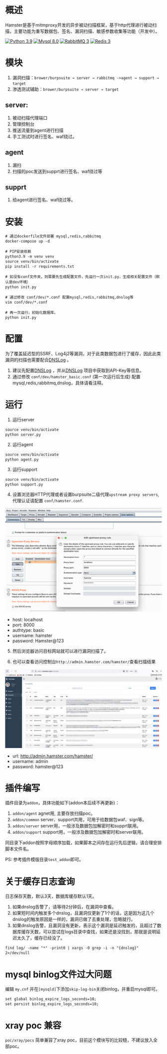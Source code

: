 # 概述

Hamster是基于mitmproxy开发的异步被动扫描框架，基于http代理进行被动扫描，主要功能为重写数据包、签名、漏洞扫描、敏感参数收集等功能（开发中）。

[![Python 3.9](https://img.shields.io/badge/python-3.9-yellow.svg)](https://www.python.org/)
[![Mysql 8.0](https://img.shields.io/badge/mysql-8.0-yellow.svg)](https://www.mysql.com/)
[![RabbitMQ 3](https://img.shields.io/badge/rabbitmq->=3-blue.svg)](https://www.rabbitmq.com/)
[![Redis 3](https://img.shields.io/badge/redis->=3-blue.svg)](https://redis.io/)

# 模块

1. 漏洞扫描：`brower/burpsuite → server → rabbitmq ->agent → support → target `
2. 渗透测试辅助：`brower/burpsuite → server → target`

## server: 
1. 被动扫描代理端口
2. 管理控制台
3. 推送流量到agent进行扫描
4. 手工测试时进行签名、waf绕过。

## agent
1. 漏扫
2. 扫描的poc发送到supprt进行签名、waf绕过等

## supprt
1. 给agent进行签名、waf绕过等。

# 安装

```
# 通过dockerfile文件部署 mysql,redis,rabbitmq 
docker-compose up -d

# PIP安装依赖
python3.9 -m venv venv
source venv/bin/activate
pip install -r requirements.txt

# 如没有conf文件夹，则需要先生成配置文件，先运行一次init.py，生成相关配置文件（默认是dev环境）
python init.py

# 通过修改 conf/dev/*.conf 配置mysql,redis,rabbitmq,dnslog等
vim conf/dev/*.conf 

# 再一次运行，初始化数据库。
python init.py
```

# 配置

为了覆盖延迟型的SSRF、Log4j2等漏洞，对于此类数据包进行了缓存，因此此类漏洞的扫描也需要配合[DNSLog](https://github.com/orleven/Celestion) 。

1. 建议先配置[DNSLog](https://github.com/orleven/Celestion) ，并从[DNSLog](https://github.com/orleven/Celestion) 项目中获取到API-Key等信息。
2. 通过修改 `conf/dev/hamster_basic.conf` (第一次运行后生成) 配置mysql,redis,rabbitmq,dnslog，具体请看注释。 

# 运行

1. 运行server

```
source venv/bin/activate
python server.py
```

2. 运行agent

```
source venv/bin/activate
python agent.py
```

3. 运行support

```
source venv/bin/activate
python support.py
```

4. 设置浏览器HTTP代理或者设置burpsuite二级代理`upstream proxy servers`, 代理认证请配置 `conf/hamster.conf`.

![burpsuite_proxy](show/burpsuite_proxy.png)

* host: localhost
* port: 8000
* authtype: basic
* username: hamster
* password: Hamster@123 

5. 然后浏览器访问目标网站就可以进行漏洞扫描了。

6. 也可以查看访问控制台`http://admin.hamster.com/hamster/`查看扫描结果

![web](show/web.png)

* url: http://admin.hamster.com/hamster/
* username: admin
* password: hamster@123 

# 插件编写

插件目录为`addon`，具体功能如下(addon本后续不再更新)：

1. `addon/agent` agnet用, 主要存放扫描poc。
2. `addon/common` server、support共用，可用于给数据包waf、sign等。
3. `addon/server` server用，一般涉及数据包加解密时和supprt联用。
4. `addon/support` support用，一般涉及数据包加解密时和server联用。

同目录下addon按照字母顺序加载，如果脚本之间存在运行先后逻辑，请合理安排脚本文件名。

PS: 参考插件模版目录`test_addon`即可。

# 关于缓存日志查询

日志保存天数，默认3天，数据库缓存默认1天。
1. 如果dnslog告警了，请等待2分钟后，在漏洞中查看。
2. 如果短时间内触发多个dnslog，且漏洞仅更新了1个的话，这是因为这几个dnslog的触发原因是一样的，漏洞已做了去重处理，忽略就行。
3. 如果dnslog告警，且漏洞没有更新，表示这个漏洞是延迟触发的，且超过了数据库缓存天数，可以尝试在logs目录中查找，如果还是没找到，那就是说明延迟太久了，缓存已经没了。

```
find log/ -name "*" -print0 | xargs -0 grep -i -n "{dnslog}" 2>/dev/null
```

# mysql binlog文件过大问题

编辑 `my.cnf` 并在`[mysqld]`下添加`skip-log-bin`关闭binlog，并重启mysql即可。

```
set global binlog_expire_logs_seconds=10;
set persist binlog_expire_logs_seconds=10;
```

# xray poc 兼容

`poc/xray/pocs` 简单兼容了xray poc，目前这个模块写的比较糙，不建议放入全部poc。